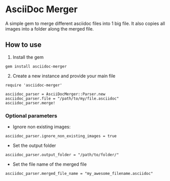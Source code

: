 # AsciiDoc Merger

A simple gem to merge different asciidoc files into 1 big file. It also copies all images into a folder
along the merged file.

## How to use

1. Install the gem

```
gem install asciidoc-merger
```

2. Create a new instance and provide your main file

```
require 'asciidoc-merger'

asciidoc_parser = AsciiDocMerger::Parser.new
asciidoc_parser.file = "/path/to/my/file.asciidoc"
asciidoc_parser.merge!
```


### Optional parameters

* Ignore non existing images:

```
asciidoc_parser.ignore_non_existing_images = true
```

* Set the output folder

```
asciidoc_parser.output_folder = "/path/to/folder/"
```

* Set the file name of the merged file

```
asciidoc_parser.merged_file_name = "my_awesome_filename.asciidoc"
```